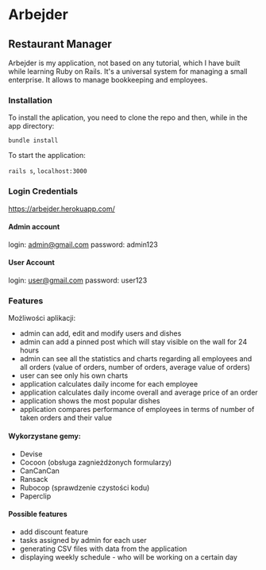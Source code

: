 # Arbejder

## Restaurant Manager

Arbejder is my application, not based on any tutorial, which I have built while learning Ruby on Rails. It's a universal system for managing a small enterprise. It allows to manage bookkeeping and employees.


### Installation

To install the aplication, you need to clone the repo and then, while in the app directory:

`bundle install`

To start the application:

`rails s`, 
`localhost:3000` 

### Login Credentials

https://arbejder.herokuapp.com/

#### Admin account
login: admin@gmail.com
password: admin123

#### User Account
login: user@gmail.com
password: user123

### Features 

Możliwości aplikacji:
* admin can add, edit and modify users and dishes
* admin can add a pinned post which will stay visible on the wall for 24 hours
* admin can see all the statistics and charts regarding all employees and all orders (value of orders, number of orders, average value of orders)
* user can see only his own charts
* application calculates daily income for each employee
* application calculates daily income overall and average price of an order
* application shows the most popular dishes
* application compares performance of employees in terms of number of taken orders and their value

#### Wykorzystane gemy:
* Devise
* Cocoon (obsługa zagnieżdżonych formularzy)
* CanCanCan
* Ransack
* Rubocop (sprawdzenie czystości kodu)
* Paperclip

#### Possible features
* add discount feature
* tasks assigned by admin for each user
* generating CSV files with data from the application
* displaying weekly schedule - who will be working on a certain day